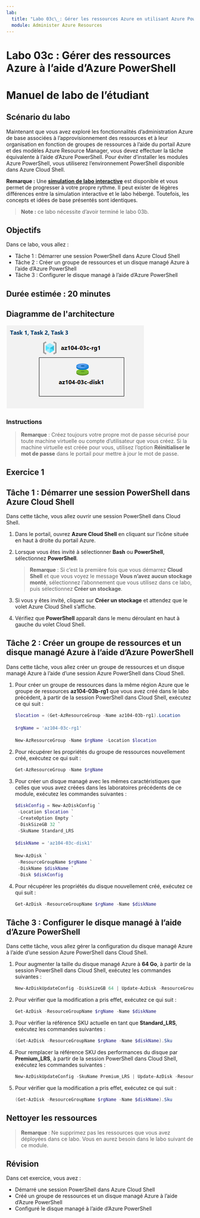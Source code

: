 ```yaml
---
lab:
  title: "Labo 03c\_: Gérer les ressources Azure en utilisant Azure PowerShell"
  module: Administer Azure Resources
---
```


# Labo 03c : Gérer des ressources Azure à l’aide d’Azure PowerShell
# Manuel de labo de l’étudiant

## Scénario du labo

Maintenant que vous avez exploré les fonctionnalités d’administration Azure de base associées à l’approvisionnement des ressources et à leur organisation en fonction de groupes de ressources à l’aide du portail Azure et des modèles Azure Resource Manager, vous devez effectuer la tâche équivalente à l’aide d’Azure PowerShell. Pour éviter d’installer les modules Azure PowerShell, vous utiliserez l’environnement PowerShell disponible dans Azure Cloud Shell.

**Remarque :** Une **[simulation de labo interactive](https://mslabs.cloudguides.com/guides/AZ-104%20Exam%20Guide%20-%20Microsoft%20Azure%20Administrator%20Exercise%206)** est disponible et vous permet de progresser à votre propre rythme. Il peut exister de légères différences entre la simulation interactive et le labo hébergé. Toutefois, les concepts et idées de base présentés sont identiques. 

>**Note :** ce labo nécessite d’avoir terminé le labo 03b. 

## Objectifs

Dans ce labo, vous allez :

+ Tâche 1 : Démarrer une session PowerShell dans Azure Cloud Shell
+ Tâche 2 : Créer un groupe de ressources et un disque managé Azure à l’aide d’Azure PowerShell
+ Tâche 3 : Configurer le disque managé à l’aide d’Azure PowerShell

## Durée estimée : 20 minutes

## Diagramme de l'architecture

![image](../media/lab03c.png)

### Instructions

> **Remarque** :  Créez toujours votre propre mot de passe sécurisé pour toute machine virtuelle ou compte d’utilisateur que vous créez. Si la machine virtuelle est créée pour vous, utilisez l’option **Réinitialiser le mot de passe** dans le portail pour mettre à jour le mot de passe. 

## Exercice 1

## Tâche 1 : Démarrer une session PowerShell dans Azure Cloud Shell

Dans cette tâche, vous allez ouvrir une session PowerShell dans Cloud Shell. 

1. Dans le portail, ouvrez **Azure Cloud Shell** en cliquant sur l’icône située en haut à droite du portail Azure.

1. Lorsque vous êtes invité à sélectionner **Bash** ou **PowerShell**, sélectionnez **PowerShell**. 

    >**Remarque** : Si c’est la première fois que vous démarrez **Cloud Shell** et que vous voyez le message **Vous n’avez aucun stockage monté**, sélectionnez l’abonnement que vous utilisez dans ce labo, puis sélectionnez **Créer un stockage**. 

1. Si vous y êtes invité, cliquez sur **Créer un stockage** et attendez que le volet Azure Cloud Shell s’affiche. 

1. Vérifiez que **PowerShell** apparaît dans le menu déroulant en haut à gauche du volet Cloud Shell.

## Tâche 2 : Créer un groupe de ressources et un disque managé Azure à l’aide d’Azure PowerShell

Dans cette tâche, vous allez créer un groupe de ressources et un disque managé Azure à l’aide d’une session Azure PowerShell dans Cloud Shell.

1. Pour créer un groupe de ressources dans la même région Azure que le groupe de ressources **az104-03b-rg1** que vous avez créé dans le labo précédent, à partir de la session PowerShell dans Cloud Shell, exécutez ce qui suit :

   ```powershell
   $location = (Get-AzResourceGroup -Name az104-03b-rg1).Location

   $rgName = 'az104-03c-rg1'

   New-AzResourceGroup -Name $rgName -Location $location
   ```
1. Pour récupérer les propriétés du groupe de ressources nouvellement créé, exécutez ce qui suit :

   ```powershell
   Get-AzResourceGroup -Name $rgName
   ```
1. Pour créer un disque managé avec les mêmes caractéristiques que celles que vous avez créées dans les laboratoires précédents de ce module, exécutez les commandes suivantes :

   ```powershell
   $diskConfig = New-AzDiskConfig `
    -Location $location `
    -CreateOption Empty `
    -DiskSizeGB 32 `
    -SkuName Standard_LRS

   $diskName = 'az104-03c-disk1'

   New-AzDisk `
    -ResourceGroupName $rgName `
    -DiskName $diskName `
    -Disk $diskConfig
   ```

1. Pour récupérer les propriétés du disque nouvellement créé, exécutez ce qui suit :

   ```powershell
   Get-AzDisk -ResourceGroupName $rgName -Name $diskName
   ```

## Tâche 3 : Configurer le disque managé à l’aide d’Azure PowerShell

Dans cette tâche, vous allez gérer la configuration du disque managé Azure à l’aide d’une session Azure PowerShell dans Cloud Shell. 

1. Pour augmenter la taille du disque managé Azure à **64 Go**, à partir de la session PowerShell dans Cloud Shell, exécutez les commandes suivantes :

   ```powershell
   New-AzDiskUpdateConfig -DiskSizeGB 64 | Update-AzDisk -ResourceGroupName $rgName -DiskName $diskName
   ```

1. Pour vérifier que la modification a pris effet, exécutez ce qui suit :

   ```powershell
   Get-AzDisk -ResourceGroupName $rgName -Name $diskName
   ```

1. Pour vérifier la référence SKU actuelle en tant que **Standard_LRS**, exécutez les commandes suivantes :

   ```powershell
   (Get-AzDisk -ResourceGroupName $rgName -Name $diskName).Sku
   ```

1. Pour remplacer la référence SKU des performances du disque par **Premium_LRS**, à partir de la session PowerShell dans Cloud Shell, exécutez les commandes suivantes :

   ```powershell
   New-AzDiskUpdateConfig -SkuName Premium_LRS | Update-AzDisk -ResourceGroupName $rgName -DiskName $diskName
   ```

1. Pour vérifier que la modification a pris effet, exécutez ce qui suit :

   ```powershell
   (Get-AzDisk -ResourceGroupName $rgName -Name $diskName).Sku
   ```

## Nettoyer les ressources

   >**Remarque** : Ne supprimez pas les ressources que vous avez déployées dans ce labo. Vous en aurez besoin dans le labo suivant de ce module.

## Révision

Dans cet exercice, vous avez :

- Démarré une session PowerShell dans Azure Cloud Shell
- Créé un groupe de ressources et un disque managé Azure à l’aide d’Azure PowerShell
- Configuré le disque managé à l’aide d’Azure PowerShell
